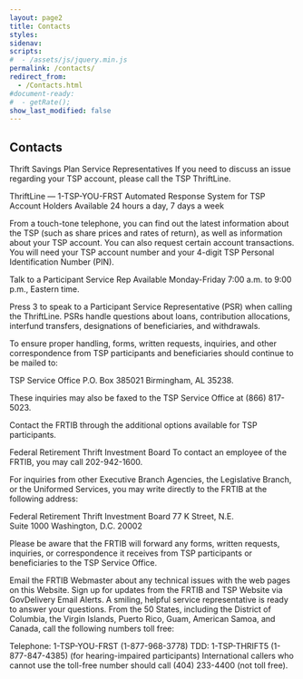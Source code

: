 ```yaml
---
layout: page2
title: Contacts
styles:
sidenav:
scripts:
#  - /assets/js/jquery.min.js
permalink: /contacts/
redirect_from:
  - /Contacts.html
#document-ready:
#  - getRate();
show_last_modified: false
---
```


## Contacts
Thrift Savings Plan Service Representatives
If you need to discuss an issue regarding your TSP account, please call the TSP ThriftLine.

ThriftLine — 1-TSP-YOU-FRST
Automated Response System for TSP Account Holders
Available 24 hours a day, 7 days a week

From a touch-tone telephone, you can find out the latest information about the TSP (such as share prices and rates of return), as well as information about your TSP account.  You can also request certain account transactions.   You will need your TSP account number and your 4-digit TSP Personal Identification Number (PIN).

Talk to a Participant Service Rep
Available Monday-Friday   7:00 a.m. to 9:00 p.m., Eastern time.

Press 3 to speak to a Participant Service Representative (PSR) when calling the ThriftLine.  PSRs handle questions about loans, contribution allocations, interfund transfers, designations of beneficiaries, and withdrawals.

To ensure proper handling, forms, written requests, inquiries, and other correspondence from TSP participants and beneficiaries should continue to be mailed to:

TSP Service Office
P.O. Box 385021
Birmingham, AL 35238.

These inquiries may also be faxed to the TSP Service Office at (866) 817-5023.

Contact the FRTIB through the additional options available for TSP participants.

Federal Retirement Thrift Investment Board
To contact an employee of the FRTIB, you may call 202-942-1600.

For inquiries from other Executive Branch Agencies, the Legislative Branch, or the Uniformed Services, you may write directly to the FRTIB at the following address:

Federal Retirement Thrift Investment Board
77 K Street, N.E.  
Suite 1000
Washington, D.C. 20002

Please be aware that the FRTIB will forward any forms, written requests, inquiries, or correspondence it receives from TSP participants or beneficiaries to the TSP Service Office.

Email the FRTIB Webmaster about any technical issues with the web pages on this Website.
Sign up for updates from the FRTIB and TSP Website via GovDelivery Email Alerts.
A smiling, helpful service representative is ready to answer your questions.
From the 50 States, including the District of Columbia, the Virgin Islands, Puerto Rico, Guam, American Samoa, and Canada, call the following numbers toll free:

Telephone:
1-TSP-YOU-FRST
(1-877-968-3778)
TDD:
1-TSP-THRIFT5
(1-877-847-4385)
(for hearing-impaired participants)
International callers who cannot use the toll-free number should call (404) 233-4400 (not toll free).


<!-- CONTENT END -->
